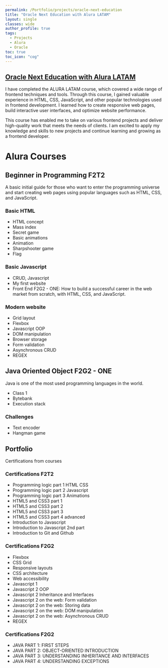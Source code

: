 ```yaml
---
permalink: /Portfolio/projects/oracle-next-education
title: "Oracle Next Education with Alura LATAM"
layout: single
classes: wide
author_profile: true
tags:
  - Projects
  - Alura
  - Oracle
toc: true
toc_icon: "cog"
---
```


## [Oracle Next Education with Alura LATAM](https://bash20cu.github.io/ONE-Alura/)
I have completed the ALURA LATAM course, which covered a wide range of frontend techniques and tools. Through this course, I gained valuable experience in HTML, CSS, JavaScript, and other popular technologies used in frontend development. I learned how to create responsive web pages, build interactive user interfaces, and optimize website performance.

This course has enabled me to take on various frontend projects and deliver high-quality work that meets the needs of clients. I am excited to apply my knowledge and skills to new projects and continue learning and growing as a frontend developer.


# Alura Courses

## Beginner in Programming F2T2

A basic initial guide for those who want to enter the programming universe and start creating web pages using popular languages such as HTML, CSS, and JavaScript.

### Basic HTML

- HTML concept
- Mass index
- Secret game
- Basic animations
- Animation
- Sharpshooter game
- Flag

### Basic Javascript

- CRUD, Javascript
- My first website
- Front End F2G2 - ONE: How to build a successful career in the web market from scratch, with HTML, CSS, and JavaScript.

### Modern website

- Grid layout
- Flexbox
- Javascript OOP
- DOM manipulation
- Browser storage
- Form validation
- Asynchronous CRUD
- REGEX

## Java Oriented Object F2G2 - ONE

Java is one of the most used programming languages in the world.

- Class 1
- Bytebank
- Execution stack

### Challenges

- Text encoder
- Hangman game

## Portfolio

Certifications from courses

### Certifications F2T2

- Programming logic part 1 HTML CSS
- Programming logic part 2 Javascript
- Programming logic part 3 Animations
- HTML5 and CSS3 part 1
- HTML5 and CSS3 part 2
- HTML5 and CSS3 part 3
- HTML5 and CSS3 part 4 advanced
- Introduction to Javascript
- Introduction to Javascript 2nd part
- Introduction to Git and Github

### Certifications F2G2

- Flexbox
- CSS Grid
- Responsive layouts
- CSS architecture
- Web accessibility
- Javascript 1
- Javascript 2 OOP
- Javascript 2 Inheritance and Interfaces
- Javascript 2 on the web: Form validation
- Javascript 2 on the web: Storing data
- Javascript 2 on the web: DOM manipulation
- Javascript 2 on the web: Asynchronous CRUD
- REGEX

### Certifications F2G2

- JAVA PART 1: FIRST STEPS
- JAVA PART 2: OBJECT-ORIENTED INTRODUCTION
- JAVA PART 3: UNDERSTANDING INHERITANCE AND INTERFACES
- JAVA PART 4: UNDERSTANDING EXCEPTIONS


